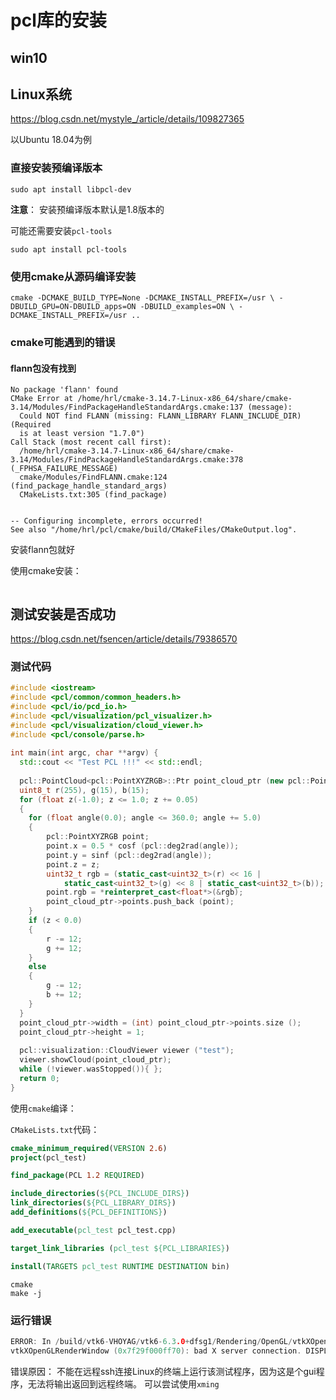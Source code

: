 # pcl库的安装

## win10

## Linux系统

https://blog.csdn.net/mystyle_/article/details/109827365

以Ubuntu 18.04为例

### 直接安装预编译版本

```
sudo apt install libpcl-dev
```

**注意**：
安装预编译版本默认是1.8版本的

可能还需要安装`pcl-tools`

```
sudo apt install pcl-tools
```

### 使用cmake从源码编译安装

```
cmake -DCMAKE_BUILD_TYPE=None -DCMAKE_INSTALL_PREFIX=/usr \ -DBUILD_GPU=ON-DBUILD_apps=ON -DBUILD_examples=ON \ -DCMAKE_INSTALL_PREFIX=/usr ..
```

### cmake可能遇到的错误

#### flann包没有找到

```
No package 'flann' found
CMake Error at /home/hrl/cmake-3.14.7-Linux-x86_64/share/cmake-3.14/Modules/FindPackageHandleStandardArgs.cmake:137 (message):
  Could NOT find FLANN (missing: FLANN_LIBRARY FLANN_INCLUDE_DIR) (Required
  is at least version "1.7.0")
Call Stack (most recent call first):
  /home/hrl/cmake-3.14.7-Linux-x86_64/share/cmake-3.14/Modules/FindPackageHandleStandardArgs.cmake:378 (_FPHSA_FAILURE_MESSAGE)
  cmake/Modules/FindFLANN.cmake:124 (find_package_handle_standard_args)
  CMakeLists.txt:305 (find_package)


-- Configuring incomplete, errors occurred!
See also "/home/hrl/pcl/cmake/build/CMakeFiles/CMakeOutput.log".
```

安装flann包就好

使用cmake安装：

```

```

## 测试安装是否成功

https://blog.csdn.net/fsencen/article/details/79386570

### 测试代码

```cpp
#include <iostream>
#include <pcl/common/common_headers.h>
#include <pcl/io/pcd_io.h>
#include <pcl/visualization/pcl_visualizer.h>
#include <pcl/visualization/cloud_viewer.h>
#include <pcl/console/parse.h>
 
int main(int argc, char **argv) {
  std::cout << "Test PCL !!!" << std::endl;
    
  pcl::PointCloud<pcl::PointXYZRGB>::Ptr point_cloud_ptr (new pcl::PointCloud<pcl::PointXYZRGB>);
  uint8_t r(255), g(15), b(15);
  for (float z(-1.0); z <= 1.0; z += 0.05)
  {
    for (float angle(0.0); angle <= 360.0; angle += 5.0)
    {
	    pcl::PointXYZRGB point;
	    point.x = 0.5 * cosf (pcl::deg2rad(angle));
	    point.y = sinf (pcl::deg2rad(angle));
	    point.z = z;
	    uint32_t rgb = (static_cast<uint32_t>(r) << 16 |
		    static_cast<uint32_t>(g) << 8 | static_cast<uint32_t>(b));
	    point.rgb = *reinterpret_cast<float*>(&rgb);
	    point_cloud_ptr->points.push_back (point);
    }
    if (z < 0.0)
    {
	    r -= 12;
	    g += 12;
    }
    else
    {
	    g -= 12;
	    b += 12;
    }
  }
  point_cloud_ptr->width = (int) point_cloud_ptr->points.size ();
  point_cloud_ptr->height = 1;
    
  pcl::visualization::CloudViewer viewer ("test");
  viewer.showCloud(point_cloud_ptr);
  while (!viewer.wasStopped()){ };
  return 0;
}
```

使用`cmake`编译：

`CMakeLists.txt`代码：
```cmake
cmake_minimum_required(VERSION 2.6)
project(pcl_test)

find_package(PCL 1.2 REQUIRED)

include_directories(${PCL_INCLUDE_DIRS})
link_directories(${PCL_LIBRARY_DIRS})
add_definitions(${PCL_DEFINITIONS})

add_executable(pcl_test pcl_test.cpp)

target_link_libraries (pcl_test ${PCL_LIBRARIES})

install(TARGETS pcl_test RUNTIME DESTINATION bin)
```

```
cmake 
make -j

```

### 运行错误

```c
ERROR: In /build/vtk6-VHOYAG/vtk6-6.3.0+dfsg1/Rendering/OpenGL/vtkXOpenGLRenderWindow.cxx, line 1475
vtkXOpenGLRenderWindow (0x7f29f000ff70): bad X server connection. DISPLAY=Aborted (core dumped)
```

错误原因：
不能在远程ssh连接Linux的终端上运行该测试程序，因为这是个gui程序，无法将输出返回到远程终端。
可以尝试使用`xming`
